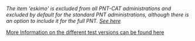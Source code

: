 *The item 'eskimo' is excluded from all PNT-CAT administrations and excluded by default for the standard PNT administrations, although there is an option to include it for the full PNT. <a href="https://leader.pubs.asha.org/do/10.1044/leader.AE.26052021.26/full/" target="_blank">See here</a>*

<a href="https://aphasia-apps.github.io/pnt/articles/articles/PNT-Versions.html" target="_blank">More Information on the different test versions can be found here</a> 
